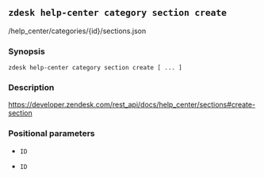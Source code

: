 ## `zdesk help-center category section create`

/help_center/categories/{id}/sections.json

### Synopsis

    zdesk help-center category section create [ ... ]

### Description

https://developer.zendesk.com/rest_api/docs/help_center/sections#create-section

### Positional parameters

* `ID`

* `ID`

